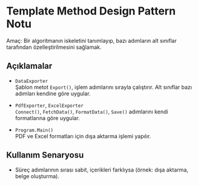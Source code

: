 # Template Method Design Pattern Notu

Amaç: Bir algoritmanın iskeletini tanımlayıp, bazı adımların alt sınıflar tarafından özelleştirilmesini sağlamak.

## Açıklamalar

- `DataExporter`  
  Şablon metot `Export()`, işlem adımlarını sırayla çalıştırır. Alt sınıflar bazı adımları kendine göre uygular.

- `PdfExporter`, `ExcelExporter`  
  `Connect()`, `FetchData()`, `FormatData()`, `Save()` adımlarını kendi formatlarına göre uygular.

- `Program.Main()`  
  PDF ve Excel formatları için dışa aktarma işlemi yapılır.

## Kullanım Senaryosu

- Süreç adımlarının sırası sabit, içerikleri farklıysa (örnek: dışa aktarma, belge oluşturma).
